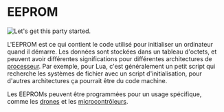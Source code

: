 # EEPROM

![Let's get this party started.](oredict:oc:eeprom)

L'EEPROM est ce qui contient le code utilisé pour initialiser un ordinateur quand il démarre. Les données sont stockées dans un tableau d'octets, et peuvent avoir différentes significations pour différentes architectures de [processeur](cpu1.md). Par exemple, pour Lua, c'est généralement un petit script qui recherche les systèmes de fichier avec un script d'initialisation, pour d'autres architectures ça pourrait être du code machine.

Les EEPROMs peuvent être programmées pour un usage spécifique, comme les [drones](drone.md) et les [microcontrôleurs](../block/microcontroller.md).
